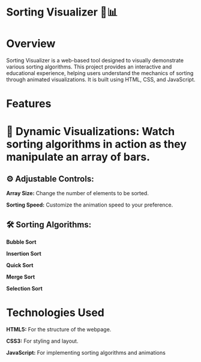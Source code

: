 # Sorting Visualizer 🎨📊
# Overview
Sorting Visualizer is a web-based tool designed to visually demonstrate various sorting algorithms. This project provides an interactive and educational experience, helping users understand the mechanics of sorting through animated visualizations. It is built using HTML, CSS, and JavaScript.

# Features
# 🎨 Dynamic Visualizations: Watch sorting algorithms in action as they manipulate an array of bars.
## ⚙️ Adjustable Controls:
**Array Size:** Change the number of elements to be sorted.

**Sorting Speed:** Customize the animation speed to your preference.
## 🛠️ Sorting Algorithms:

**Bubble Sort**

**Insertion Sort**

**Quick Sort**

**Merge Sort**

**Selection Sort**

# Technologies Used
**HTML5:** For the structure of the webpage.

**CSS3:** For styling and layout.

**JavaScript:** For implementing sorting algorithms and animations
